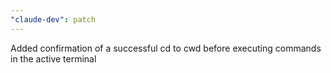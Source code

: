 ```yaml
---
"claude-dev": patch
---
```


Added confirmation of a successful cd to cwd before executing commands in the active terminal
